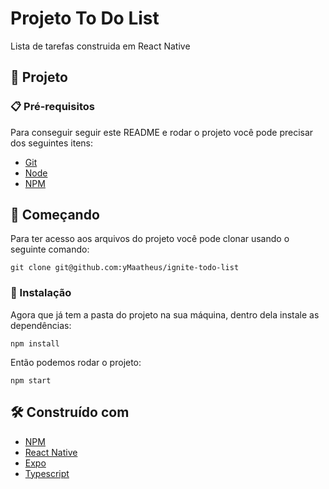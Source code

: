 # Projeto To Do List

Lista de tarefas construida em React Native

## 📱 Projeto

### 📋 Pré-requisitos

Para conseguir seguir este README e rodar o projeto você pode precisar dos seguintes itens:

- [Git](https://git-scm.com/doc)
- [Node](https://nodejs.org/en/)
- [NPM](https://www.npmjs.com/)

## 🚀 Começando

Para ter acesso aos arquivos do projeto você pode clonar usando o seguinte comando:

```
git clone git@github.com:yMaatheus/ignite-todo-list
```

### 🔧 Instalação

Agora que já tem a pasta do projeto na sua máquina, dentro dela instale as dependências:

```
npm install
```

Então podemos rodar o projeto:

```
npm start
```

## 🛠️ Construído com

* [NPM](https://www.npmjs.com/)
* [React Native](https://reactnative.dev/)
* [Expo](https://docs.expo.dev/)
* [Typescript](https://www.typescriptlang.org/)
